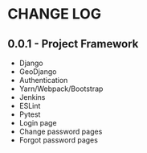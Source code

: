 # CHANGE LOG

## 0.0.1 - Project Framework

- Django
- GeoDjango
- Authentication
- Yarn/Webpack/Bootstrap
- Jenkins
- ESLint
- Pytest
- Login page
- Change password pages
- Forgot password pages
